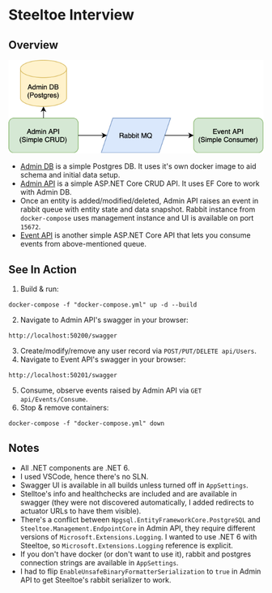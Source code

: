 # Steeltoe Interview

## Overview
![draw.io diagram](Docs/SteeltoeInterview.drawio.png)

- [Admin DB](AdminDb) is a simple Postgres DB. It uses it's own docker image to aid schema and initial data setup.
- [Admin API](AdminApi) is a simple ASP.NET Core CRUD API. It uses EF Core to work with Admin DB.
- Once an entity is added/modified/deleted, Admin API raises an event in rabbit queue with entity state and data snapshot. Rabbit instance from `docker-compose` uses management instance and UI is available on port `15672`.
- [Event API](EventApi) is another simple ASP.NET Core API that lets you consume events from above-mentioned queue.

## See In Action
1. Build & run:
```
docker-compose -f "docker-compose.yml" up -d --build
```
2. Navigate to Admin API's swagger in your browser:
```
http://localhost:50200/swagger
```
3. Create/modify/remove any user record via `POST/PUT/DELETE api/Users`.
4. Navigate to Event API's swagger in your browser:
```
http://localhost:50201/swagger
```
5. Consume, observe events raised by Admin API via `GET api/Events/Consume`.
6. Stop & remove containers:
```
docker-compose -f "docker-compose.yml" down
```

## Notes
- All .NET components are .NET 6.
- I used VSCode, hence there's no SLN.
- Swagger UI is available in all builds unless turned off in `AppSettings`.
- Stelltoe's info and healthchecks are included and are available in swagger (they were not discovered automatically, I added redirects to actuator URLs to have them visible).
- There's a conflict between `Npgsql.EntityFrameworkCore.PostgreSQL` and `Steeltoe.Management.EndpointCore` in Admin API, they require different versions of `Microsoft.Extensions.Logging`. I wanted to use .NET 6 with Steeltoe, so `Microsoft.Extensions.Logging` reference is explicit.
- If you don't have docker (or don't want to use it), rabbit and postgres connection strings are available in `AppSettings`.
- I had to flip `EnableUnsafeBinaryFormatterSerialization` to `true` in Admin API to get Steeltoe's rabbit serializer to work.
